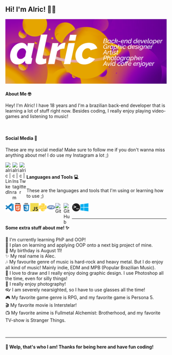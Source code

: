 ## **Hi! I'm Alric! 👋✨**

<img src="/Resources/banner.png"> 
<br />

#### About Me 🤓

Hey! I'm Alric! I have 18 years and I'm a brazilian back-end developer that is learning a lot of stuff right now. Besides coding, I really enjoy playing video-games and listening to music!

<br />

#### Social Media 👤
These are my social media! Make sure to follow me if you don't wanna miss anything about me! I do use my Instagram a lot ;)

[<img align="left" alt="alric | LinkedIn" width="22px" src="https://cdn.jsdelivr.net/npm/simple-icons@v3/icons/linkedin.svg"/>][LinkedIn]
[<img align="left" alt="alric | Instagram" width="22px" src="https://cdn.jsdelivr.net/npm/simple-icons@v3/icons/instagram.svg"/>][Instagram]
[<img align="left" alt="alric | Twitter" width="22px" src="https://cdn.jsdelivr.net/npm/simple-icons@v3/icons/twitter.svg"/>][Twitter]

<br />

#### Languages and Tools 💻
These are the languages and tools that I'm using or learning how to use ;)

[<img align="left" alt="Visual Studio Code" width="26px" src="https://raw.githubusercontent.com/devicons/devicon/9f4f5cdb393299a81125eb5127929ea7bfe42889/icons/vscode/vscode-original.svg" />][VSCode]
[<img align="left" alt="HTML5" width="26px" src="https://raw.githubusercontent.com/github/explore/80688e429a7d4ef2fca1e82350fe8e3517d3494d/topics/html/html.png" />][HTML5]
[<img align="left" alt="CSS3" width="26px" src="https://raw.githubusercontent.com/github/explore/80688e429a7d4ef2fca1e82350fe8e3517d3494d/topics/css/css.png" />][CSS3]
[<img align="left" alt="JavaScript" width="26px" src="https://raw.githubusercontent.com/github/explore/80688e429a7d4ef2fca1e82350fe8e3517d3494d/topics/javascript/javascript.png" />][JavaScript]
[<img align="left" alt="Python" width="26px" src="https://raw.githubusercontent.com/devicons/devicon/master/icons/python/python-plain.svg" />][Python]
[<img align="left" alt="PhP" width="26px" src="https://raw.githubusercontent.com/devicons/devicon/master/icons/php/php-plain.svg" />][PhP]
[<img align="left" alt="Git" width="26px" src="https://raw.githubusercontent.com/jmnote/z-icons/master/svg/git.svg" />][Git]
[<img align="left" alt="GitHub" width="26px" src="https://raw.githubusercontent.com/jmnote/z-icons/master/svg/github.svg" />][GitHub]
[<img align="left" alt="Terminal" width="26px" src="https://raw.githubusercontent.com/github/explore/80688e429a7d4ef2fca1e82350fe8e3517d3494d/topics/terminal/terminal.png" />][Terminal]
[<img align="left" alt="Windows" width="26px" src="https://raw.githubusercontent.com/devicons/devicon/9f4f5cdb393299a81125eb5127929ea7bfe42889/icons/windows8/windows8-original.svg" />][Windows]

<br />
<br />

---

#### Some extra stuff about me! ✨
📖 I'm currently learning PhP and OOP!
<br />
📑 I plan on learning and applying OOP onto a next big project of mine.
<br />
📆 My birthday is August 11!
<br />
✨ My real name is Alec.
<br />
🎶 My favourite genre of music is hard-rock and heavy metal. But I do enjoy all kind of music! Mainly indie, EDM and MPB (Popular Brazilian Music).
<br />
🎨 I love to draw and I really enjoy doing graphic design. I use Photoshop all the time, even for silly things!
<br />
📸 I really enjoy photography!
<br />👓 I am severely nearsighted, so I have to use glasses all the time!
<br />
🎮 My favorite game genre is RPG, and my favorite game is Persona 5.
<br />
🎬 My favorite movie is Interstelar!
<br />
📺 My favorite anime is Fullmetal Alchemist: Brotherhood, and my favorite TV-show is Stranger Things.

<br />

---

#### 🌌 Welp, that's who I am! Thanks for being here and have fun coding!

[LinkedIn]: https://www.linkedin.com/in/imalric/
[Instagram]: https://www.instagram.com/alec_o_alric/
[Twitter]: https://twitter.com/thealric/
[VSCode]: https://code.visualstudio.com/
[HTML5]: https://www.w3schools.com/html/
[CSS3]: https://www.w3schools.com/css/default.asp
[JavaScript]: https://www.w3schools.com/js/default.asp
[Python]: https://www.python.org/
[PhP]: https://www.php.net/
[GitHub]: https://github.com/
[Git]: https://git-scm.com/
[Windows]: https://www.microsoft.com/pt-br/windows/
[Terminal]: https://pt.wikipedia.org/wiki/Cmd.exe
